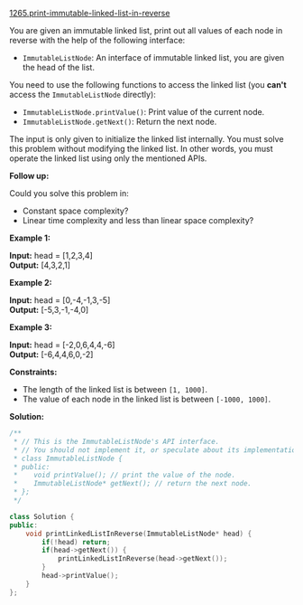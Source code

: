 [1265.print-immutable-linked-list-in-reverse](https://leetcode.com/problems/print-immutable-linked-list-in-reverse/)  

You are given an immutable linked list, print out all values of each node in reverse with the help of the following interface:

*   `ImmutableListNode`: An interface of immutable linked list, you are given the head of the list.

You need to use the following functions to access the linked list (you **can't** access the `ImmutableListNode` directly):

*   `ImmutableListNode.printValue()`: Print value of the current node.
*   `ImmutableListNode.getNext()`: Return the next node.

The input is only given to initialize the linked list internally. You must solve this problem without modifying the linked list. In other words, you must operate the linked list using only the mentioned APIs.

**Follow up:**

Could you solve this problem in:

*   Constant space complexity?
*   Linear time complexity and less than linear space complexity?

**Example 1:**

  
**Input:** head = \[1,2,3,4\]  
**Output:** \[4,3,2,1\]  

**Example 2:**

  
**Input:** head = \[0,-4,-1,3,-5\]  
**Output:** \[-5,3,-1,-4,0\]  

**Example 3:**

  
**Input:** head = \[-2,0,6,4,4,-6\]  
**Output:** \[-6,4,4,6,0,-2\]  

**Constraints:**

*   The length of the linked list is between `[1, 1000]`.
*   The value of each node in the linked list is between `[-1000, 1000]`.  



**Solution:**  

```cpp
/**
 * // This is the ImmutableListNode's API interface.
 * // You should not implement it, or speculate about its implementation.
 * class ImmutableListNode {
 * public:
 *    void printValue(); // print the value of the node.
 *    ImmutableListNode* getNext(); // return the next node.
 * };
 */

class Solution {
public:
    void printLinkedListInReverse(ImmutableListNode* head) {
        if(!head) return;
        if(head->getNext()) {
            printLinkedListInReverse(head->getNext());
        }
        head->printValue();
    }
};
```
      
